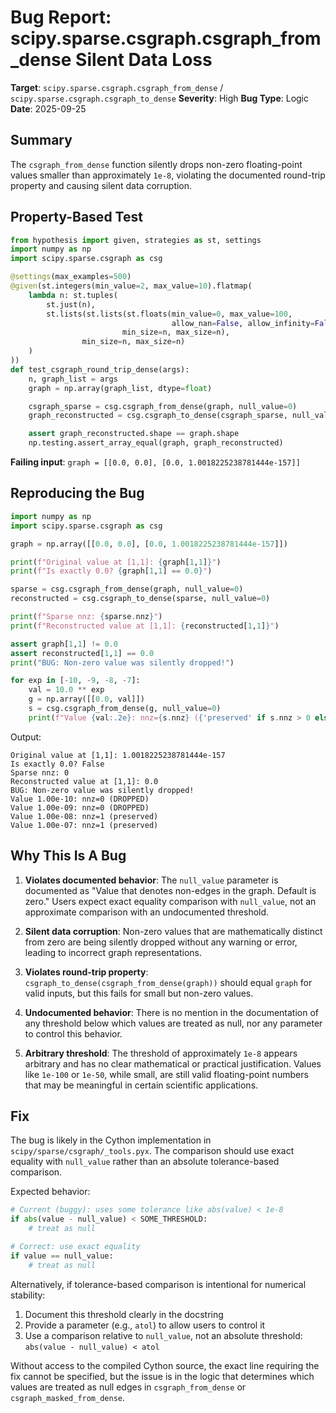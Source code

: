 # Bug Report: scipy.sparse.csgraph.csgraph_from_dense Silent Data Loss

**Target**: `scipy.sparse.csgraph.csgraph_from_dense` / `scipy.sparse.csgraph.csgraph_to_dense`
**Severity**: High
**Bug Type**: Logic
**Date**: 2025-09-25

## Summary

The `csgraph_from_dense` function silently drops non-zero floating-point values smaller than approximately `1e-8`, violating the documented round-trip property and causing silent data corruption.

## Property-Based Test

```python
from hypothesis import given, strategies as st, settings
import numpy as np
import scipy.sparse.csgraph as csg

@settings(max_examples=500)
@given(st.integers(min_value=2, max_value=10).flatmap(
    lambda n: st.tuples(
        st.just(n),
        st.lists(st.lists(st.floats(min_value=0, max_value=100,
                                    allow_nan=False, allow_infinity=False),
                         min_size=n, max_size=n),
                min_size=n, max_size=n)
    )
))
def test_csgraph_round_trip_dense(args):
    n, graph_list = args
    graph = np.array(graph_list, dtype=float)

    csgraph_sparse = csg.csgraph_from_dense(graph, null_value=0)
    graph_reconstructed = csg.csgraph_to_dense(csgraph_sparse, null_value=0)

    assert graph_reconstructed.shape == graph.shape
    np.testing.assert_array_equal(graph, graph_reconstructed)
```

**Failing input**: `graph = [[0.0, 0.0], [0.0, 1.0018225238781444e-157]]`

## Reproducing the Bug

```python
import numpy as np
import scipy.sparse.csgraph as csg

graph = np.array([[0.0, 0.0], [0.0, 1.0018225238781444e-157]])

print(f"Original value at [1,1]: {graph[1,1]}")
print(f"Is exactly 0.0? {graph[1,1] == 0.0}")

sparse = csg.csgraph_from_dense(graph, null_value=0)
reconstructed = csg.csgraph_to_dense(sparse, null_value=0)

print(f"Sparse nnz: {sparse.nnz}")
print(f"Reconstructed value at [1,1]: {reconstructed[1,1]}")

assert graph[1,1] != 0.0
assert reconstructed[1,1] == 0.0
print("BUG: Non-zero value was silently dropped!")

for exp in [-10, -9, -8, -7]:
    val = 10.0 ** exp
    g = np.array([[0.0, val]])
    s = csg.csgraph_from_dense(g, null_value=0)
    print(f"Value {val:.2e}: nnz={s.nnz} ({'preserved' if s.nnz > 0 else 'DROPPED'})")
```

Output:
```
Original value at [1,1]: 1.0018225238781444e-157
Is exactly 0.0? False
Sparse nnz: 0
Reconstructed value at [1,1]: 0.0
BUG: Non-zero value was silently dropped!
Value 1.00e-10: nnz=0 (DROPPED)
Value 1.00e-09: nnz=0 (DROPPED)
Value 1.00e-08: nnz=1 (preserved)
Value 1.00e-07: nnz=1 (preserved)
```

## Why This Is A Bug

1. **Violates documented behavior**: The `null_value` parameter is documented as "Value that denotes non-edges in the graph. Default is zero." Users expect exact equality comparison with `null_value`, not an approximate comparison with an undocumented threshold.

2. **Silent data corruption**: Non-zero values that are mathematically distinct from zero are being silently dropped without any warning or error, leading to incorrect graph representations.

3. **Violates round-trip property**: `csgraph_to_dense(csgraph_from_dense(graph))` should equal `graph` for valid inputs, but this fails for small but non-zero values.

4. **Undocumented behavior**: There is no mention in the documentation of any threshold below which values are treated as null, nor any parameter to control this behavior.

5. **Arbitrary threshold**: The threshold of approximately `1e-8` appears arbitrary and has no clear mathematical or practical justification. Values like `1e-100` or `1e-50`, while small, are still valid floating-point numbers that may be meaningful in certain scientific applications.

## Fix

The bug is likely in the Cython implementation in `scipy/sparse/csgraph/_tools.pyx`. The comparison should use exact equality with `null_value` rather than an absolute tolerance-based comparison.

Expected behavior:
```python
# Current (buggy): uses some tolerance like abs(value) < 1e-8
if abs(value - null_value) < SOME_THRESHOLD:
    # treat as null

# Correct: use exact equality
if value == null_value:
    # treat as null
```

Alternatively, if tolerance-based comparison is intentional for numerical stability:
1. Document this threshold clearly in the docstring
2. Provide a parameter (e.g., `atol`) to allow users to control it
3. Use a comparison relative to `null_value`, not an absolute threshold: `abs(value - null_value) < atol`

Without access to the compiled Cython source, the exact line requiring the fix cannot be specified, but the issue is in the logic that determines which values are treated as null edges in `csgraph_from_dense` or `csgraph_masked_from_dense`.